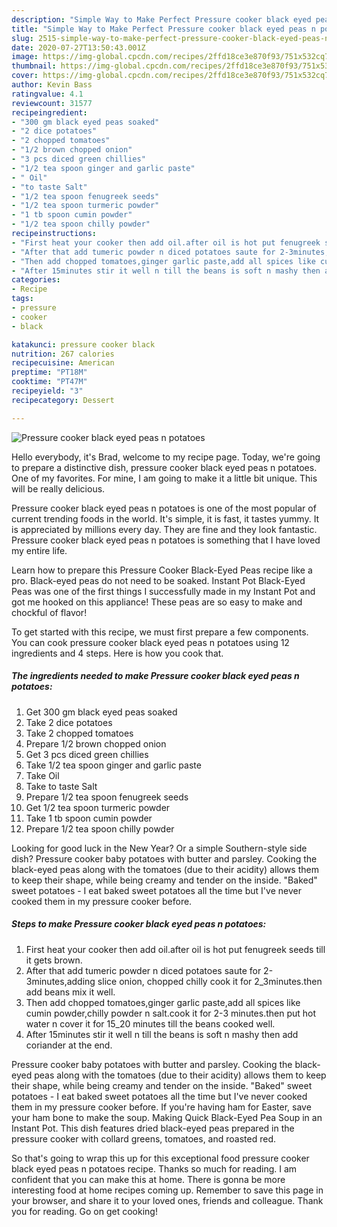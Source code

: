 ```yaml
---
description: "Simple Way to Make Perfect Pressure cooker black eyed peas n potatoes"
title: "Simple Way to Make Perfect Pressure cooker black eyed peas n potatoes"
slug: 2515-simple-way-to-make-perfect-pressure-cooker-black-eyed-peas-n-potatoes
date: 2020-07-27T13:50:43.001Z
image: https://img-global.cpcdn.com/recipes/2ffd18ce3e870f93/751x532cq70/pressure-cooker-black-eyed-peas-n-potatoes-recipe-main-photo.jpg
thumbnail: https://img-global.cpcdn.com/recipes/2ffd18ce3e870f93/751x532cq70/pressure-cooker-black-eyed-peas-n-potatoes-recipe-main-photo.jpg
cover: https://img-global.cpcdn.com/recipes/2ffd18ce3e870f93/751x532cq70/pressure-cooker-black-eyed-peas-n-potatoes-recipe-main-photo.jpg
author: Kevin Bass
ratingvalue: 4.1
reviewcount: 31577
recipeingredient:
- "300 gm black eyed peas soaked"
- "2 dice potatoes"
- "2 chopped tomatoes"
- "1/2 brown chopped onion"
- "3 pcs diced green chillies"
- "1/2 tea spoon ginger and garlic paste"
- " Oil"
- "to taste Salt"
- "1/2 tea spoon fenugreek seeds"
- "1/2 tea spoon turmeric powder"
- "1 tb spoon cumin powder"
- "1/2 tea spoon chilly powder"
recipeinstructions:
- "First heat your cooker then add oil.after oil is hot put fenugreek seeds till it gets brown."
- "After that add tumeric powder n diced potatoes saute for 2-3minutes,adding slice onion, chopped chilly cook it for 2_3minutes.then add beans mix it well."
- "Then add chopped tomatoes,ginger garlic paste,add all spices like cumin powder,chilly powder n salt.cook it for 2-3 minutes.then put hot water n cover it for 15_20 minutes till the beans cooked well."
- "After 15minutes stir it well n till the beans is soft n mashy then add coriander at the end."
categories:
- Recipe
tags:
- pressure
- cooker
- black

katakunci: pressure cooker black 
nutrition: 267 calories
recipecuisine: American
preptime: "PT18M"
cooktime: "PT47M"
recipeyield: "3"
recipecategory: Dessert

---
```



![Pressure cooker black eyed peas n potatoes](https://img-global.cpcdn.com/recipes/2ffd18ce3e870f93/751x532cq70/pressure-cooker-black-eyed-peas-n-potatoes-recipe-main-photo.jpg)

Hello everybody, it's Brad, welcome to my recipe page. Today, we're going to prepare a distinctive dish, pressure cooker black eyed peas n potatoes. One of my favorites. For mine, I am going to make it a little bit unique. This will be really delicious.

Pressure cooker black eyed peas n potatoes is one of the most popular of current trending foods in the world. It's simple, it is fast, it tastes yummy. It is appreciated by millions every day. They are fine and they look fantastic. Pressure cooker black eyed peas n potatoes is something that I have loved my entire life.

Learn how to prepare this Pressure Cooker Black-Eyed Peas recipe like a pro. Black-eyed peas do not need to be soaked. Instant Pot Black-Eyed Peas was one of the first things I successfully made in my Instant Pot and got me hooked on this appliance! These peas are so easy to make and chockful of flavor!


To get started with this recipe, we must first prepare a few components. You can cook pressure cooker black eyed peas n potatoes using 12 ingredients and 4 steps. Here is how you cook that.

<!--inarticleads1-->

##### The ingredients needed to make Pressure cooker black eyed peas n potatoes:

1. Get 300 gm black eyed peas soaked
1. Take 2 dice potatoes
1. Take 2 chopped tomatoes
1. Prepare 1/2 brown chopped onion
1. Get 3 pcs diced green chillies
1. Take 1/2 tea spoon ginger and garlic paste
1. Take  Oil
1. Take to taste Salt
1. Prepare 1/2 tea spoon fenugreek seeds
1. Get 1/2 tea spoon turmeric powder
1. Take 1 tb spoon cumin powder
1. Prepare 1/2 tea spoon chilly powder


Looking for good luck in the New Year? Or a simple Southern-style side dish? Pressure cooker baby potatoes with butter and parsley. Cooking the black-eyed peas along with the tomatoes (due to their acidity) allows them to keep their shape, while being creamy and tender on the inside. &#34;Baked&#34; sweet potatoes - I eat baked sweet potatoes all the time but I&#39;ve never cooked them in my pressure cooker before. 

<!--inarticleads2-->

##### Steps to make Pressure cooker black eyed peas n potatoes:

1. First heat your cooker then add oil.after oil is hot put fenugreek seeds till it gets brown.
1. After that add tumeric powder n diced potatoes saute for 2-3minutes,adding slice onion, chopped chilly cook it for 2_3minutes.then add beans mix it well.
1. Then add chopped tomatoes,ginger garlic paste,add all spices like cumin powder,chilly powder n salt.cook it for 2-3 minutes.then put hot water n cover it for 15_20 minutes till the beans cooked well.
1. After 15minutes stir it well n till the beans is soft n mashy then add coriander at the end.


Pressure cooker baby potatoes with butter and parsley. Cooking the black-eyed peas along with the tomatoes (due to their acidity) allows them to keep their shape, while being creamy and tender on the inside. &#34;Baked&#34; sweet potatoes - I eat baked sweet potatoes all the time but I&#39;ve never cooked them in my pressure cooker before. If you&#39;re having ham for Easter, save your ham bone to make the soup. Making Quick Black-Eyed Pea Soup in an Instant Pot. This dish features dried black-eyed peas prepared in the pressure cooker with collard greens, tomatoes, and roasted red. 

So that's going to wrap this up for this exceptional food pressure cooker black eyed peas n potatoes recipe. Thanks so much for reading. I am confident that you can make this at home. There is gonna be more interesting food at home recipes coming up. Remember to save this page in your browser, and share it to your loved ones, friends and colleague. Thank you for reading. Go on get cooking!
